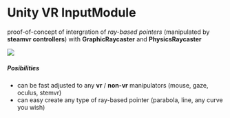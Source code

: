 # Unity VR InputModule

proof-of-concept of intergration of *ray-based pointers* (manipulated by **steamvr controllers**) with **GraphicRaycaster** and **PhysicsRaycaster**

[![](https://thumbs.gfycat.com/CrispOfficialIggypops-size_restricted.gif)](https://gfycat.com/CrispOfficialIggypops)

##### Posibilities
* can be fast adjusted to any **vr** / **non-vr** manipulators (mouse, gaze, oculus, stemvr)
* can easy create any type of ray-based pointer (parabola, line, any curve you wish)
